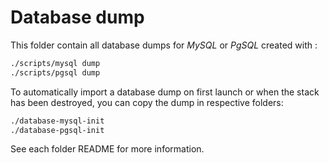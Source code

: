 # Database dump

This folder contain all database dumps for _MySQL_ or _PgSQL_ created with :

```bash
./scripts/mysql dump
./scripts/pgsql dump
```

To automatically import a database dump on first launch or when the stack has been destroyed, you can copy the dump in respective folders:

```bash
./database-mysql-init
./database-pgsql-init
```

See each folder README for more information.

